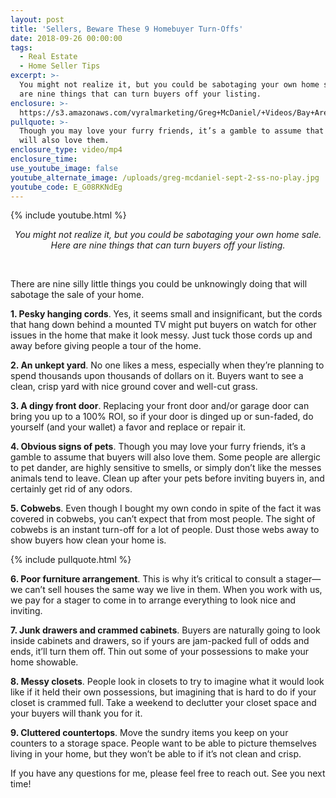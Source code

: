 ```yaml
---
layout: post
title: 'Sellers, Beware These 9 Homebuyer Turn-Offs'
date: 2018-09-26 00:00:00
tags:
  - Real Estate
  - Home Seller Tips
excerpt: >-
  You might not realize it, but you could be sabotaging your own home sale. Here
  are nine things that can turn buyers off your listing.
enclosure: >-
  https://s3.amazonaws.com/vyralmarketing/Greg+McDaniel/+Videos/Bay+Area+Real+Estate+Agent+-+Sellers%252C+Beware+These+9+Homebuyer+Turn-Offs.mp4
pullquote: >-
  Though you may love your furry friends, it’s a gamble to assume that buyers
  will also love them.
enclosure_type: video/mp4
enclosure_time:
use_youtube_image: false
youtube_alternate_image: /uploads/greg-mcdaniel-sept-2-ss-no-play.jpg
youtube_code: E_G08RKNdEg
---
```


{% include youtube.html %}

<center><em>You might not realize it, but you could be sabotaging your own home sale. Here are nine things that can turn buyers off your listing.</em></center>

 

There are nine silly little things you could be unknowingly doing that will sabotage the sale of your home.

**1. Pesky hanging cords**. Yes, it seems small and insignificant, but the cords that hang down behind a mounted TV might put buyers on watch for other issues in the home that make it look messy. Just tuck those cords up and away before giving people a tour of the home.

**2. An unkept yard**. No one likes a mess, especially when they’re planning to spend thousands upon thousands of dollars on it. Buyers want to see a clean, crisp yard with nice ground cover and well-cut grass.

**3. A dingy front door**. Replacing your front door and/or garage door can bring you up to a 100% ROI, so if your door is dinged up or sun-faded, do yourself (and your wallet) a favor and replace or repair it.

**4. Obvious signs of pets**. Though you may love your furry friends, it’s a gamble to assume that buyers will also love them. Some people are allergic to pet dander, are highly sensitive to smells, or simply don’t like the messes animals tend to leave. Clean up after your pets before inviting buyers in, and certainly get rid of any odors.

**5. Cobwebs**. Even though I bought my own condo in spite of the fact it was covered in cobwebs, you can’t expect that from most people. The sight of cobwebs is an instant turn-off for a lot of people. Dust those webs away to show buyers how clean your home is.

{% include pullquote.html %}

**6. Poor furniture arrangement**. This is why it’s critical to consult a stager—we can’t sell houses the same way we live in them. When you work with us, we pay for a stager to come in to arrange everything to look nice and inviting.

**7. Junk drawers and crammed cabinets**. Buyers are naturally going to look inside cabinets and drawers, so if yours are jam-packed full of odds and ends, it’ll turn them off. Thin out some of your possessions to make your home showable.

**8. Messy closets**. People look in closets to try to imagine what it would look like if it held their own possessions, but imagining that is hard to do if your closet is crammed full. Take a weekend to declutter your closet space and your buyers will thank you for it.

**9. Cluttered countertops**. Move the sundry items you keep on your counters to a storage space. People want to be able to picture themselves living in your home, but they won’t be able to if it’s not clean and crisp.

If you have any questions for me, please feel free to reach out. See you next time!